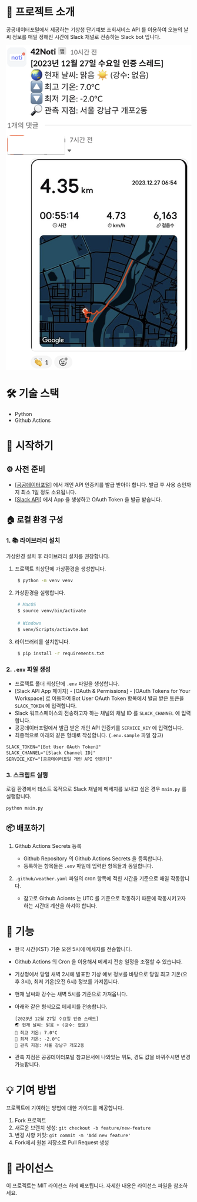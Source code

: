 # 📂 프로젝트 소개

공공데이터포털에서 제공하는 기상청 단기예보 조회서비스 API 를 이용하여 오늘의 날씨 정보를 매일 정해진 시간에 Slack 채널로 전송하는 Slack bot 입니다.

![introduction.png](./images/introduction.png)

# 🛠 기술 스택

- Python
- Github Actions

# 🚀 시작하기

## ⚙️ 사전 준비

- [[공공데이터포털]](https://www.data.go.kr/) 에서 개인 API 인증키를 발급 받아야 합니다. 발급 후 사용 승인까지 최소 1일 정도 소요됩니다.
- [[Slack API]](https://api.slack.com/apps) 에서 App 을 생성하고 OAuth Token 을 발급 받습니다.


## 🏠 로컬 환경 구성

### 1. 📚 라이브러리 설치

가상환경 설치 후 라이브러리 설치를 권장합니다.

1. 프로젝트 최상단에 가상환경을 생성합니다.
   ```bash
	$ python -m venv venv
   ```

2. 가상환경을 실행합니다.
   ```bash
    # MacOS
	$ source venv/bin/activate

	# Windows
	$ venv/Scripts/actiavte.bat
   ```

3. 라이브러리를 설치합니다.
   ```bash
	$ pip install -r requirements.txt
   ```

### 2. `.env` 파일 생성

- 프로젝트 폴더 최상단에 `.env` 파일을 생성합니다.
- [Slack API App 페이지] - [OAuth & Permissions] - [OAuth Tokens for Your Workspace] 로 이동하여 Bot User OAuth Token 항목에서 발급 받은 토큰을 `SLACK_TOKEN` 에 입력합니다.
- Slack 워크스페이스의 전송하고자 하는 채널의 채널 ID 를 `SLACK_CHANNEL` 에 입력합니다.
- 공공데이터포털에서 발급 받은 개인 API 인증키를 `SERVICE_KEY` 에 입력합니다.
- 최종적으로 아래와 같은 형태로 작성합니다. (`.env.sample` 파일 참고)

```
SLACK_TOKEN="[Bot User OAuth Token]"
SLACK_CHANNEL="[Slack Channel ID]"
SERVICE_KEY="[공공데이터포털 개인 API 인증키]"
```

### 3. 스크립트 실행

로컬 환경에서 테스트 목적으로 Slack 채널에 메세지를 보내고 싶은 경우 `main.py` 를 실행합니다.

```bash
python main.py
```

## 📦 배포하기

1. Github Actions Secrets 등록
   - Github Repository 의 Github Actions Secrets 을 등록합니다.
   - 등록하는 항목들은 `.env` 파일에 입력한 항목들과 동일합니다.

2. `.github/weather.yaml` 파일의 cron 항목에 적힌 시간을 기준으로 매일 작동합니다.
   - 참고로 Github Acionts 는 UTC 를 기준으로 작동하기 때문에 작동시키고자 하는 시간대 계산을 하셔야 합니다.

# 📱 기능

- 한국 시간(KST) 기준 오전 5시에 메세지를 전송합니다.
- Github Actions 의 Cron 을 이용해서 메세지 전송 일정을 조절할 수 있습니다.
- 기상청에서 당일 새벽 2시에 발표한 기상 예보 정보를 바탕으로 당일 최고 기온(오후 3시), 최저 기온(오전 6시) 정보를 가져옵니다.
- 현재 날씨와 강수는 새벽 5시를 기준으로 가져옵니다.
- 아래와 같은 형식으로 메세지를 전송합니다.

	```
	[2023년 12월 27일 수요일 인증 스레드]
	🌏 현재 날씨: 맑음 ☀️ (강수: 없음)
	🔼 최고 기온: 7.0°C
	🔽 최저 기온: -2.0°C
	🔎 관측 지점: 서울 강남구 개포2동
	```

- 관측 지점은 공공데이터포털 참고문서에 나와있는 위도, 경도 값을 바꿔주시면 변경 가능합니다.

# 💡 기여 방법

프로젝트에 기여하는 방법에 대한 가이드를 제공합니다.

1. Fork 프로젝트
2. 새로운 브랜치 생성: `git checkout -b feature/new-feature`
3. 변경 사항 커밋: `git commit -m 'Add new feature'`
4. Fork에서 원본 저장소로 Pull Request 생성

# 💼 라이선스

이 프로젝트는 MIT 라이선스 하에 배포됩니다. 자세한 내용은 라이선스 파일을 참조하세요.
